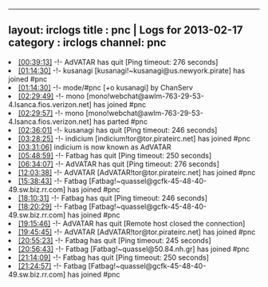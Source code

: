 
---
layout: irclogs
title : pnc | Logs for 2013-02-17
category : irclogs
channel: pnc
---
<li class="logitem"><a href="#00:39:13" name="00:39:13" class="time">[00:39:13]</a> -!- <span class="quit">AdVATAR</span> has quit [Ping timeout: 276 seconds] </li>
<li class="logitem"><a href="#01:14:30" name="01:14:30" class="time">[01:14:30]</a> -!- <span class="join">kusanagi</span> [kusanagi!~kusanagi@us.newyork.pirate] has joined #pnc </li>
<li class="logitem"><a href="#01:14:30" name="01:14:30" class="time">[01:14:30]</a> -!- mode/<span class="mode">#pnc</span> [+o kusanagi] by ChanServ </li>
<li class="logitem"><a href="#02:29:49" name="02:29:49" class="time">[02:29:49]</a> -!- <span class="join">mono</span> [mono!webchat@awlm-763-29-53-4.lsanca.fios.verizon.net] has joined #pnc </li>
<li class="logitem"><a href="#02:29:57" name="02:29:57" class="time">[02:29:57]</a> -!- <span class="part">mono</span> [mono!webchat@awlm-763-29-53-4.lsanca.fios.verizon.net] has parted #pnc </li>
<li class="logitem"><a href="#02:36:01" name="02:36:01" class="time">[02:36:01]</a> -!- <span class="quit">kusanagi</span> has quit [Ping timeout: 246 seconds] </li>
<li class="logitem"><a href="#03:28:25" name="03:28:25" class="time">[03:28:25]</a> -!- <span class="join">indicium</span> [indicium!tor@tor.pirateirc.net] has joined #pnc </li>
<li class="logitem"><a href="#03:31:06" name="03:31:06" class="time">[03:31:06]</a> <span class="nick">indicium</span> is now known as <span class="nick">AdVATAR</span> </li>
<li class="logitem"><a href="#05:48:59" name="05:48:59" class="time">[05:48:59]</a> -!- <span class="quit">Fatbag</span> has quit [Ping timeout: 250 seconds] </li>
<li class="logitem"><a href="#06:34:07" name="06:34:07" class="time">[06:34:07]</a> -!- <span class="quit">AdVATAR</span> has quit [Ping timeout: 276 seconds] </li>
<li class="logitem"><a href="#12:03:38" name="12:03:38" class="time">[12:03:38]</a> -!- <span class="join">AdVATAR</span> [AdVATAR!tor@tor.pirateirc.net] has joined #pnc </li>
<li class="logitem"><a href="#15:38:43" name="15:38:43" class="time">[15:38:43]</a> -!- <span class="join">Fatbag</span> [Fatbag!~quassel@gcfk-45-48-40-49.sw.biz.rr.com] has joined #pnc </li>
<li class="logitem"><a href="#18:10:31" name="18:10:31" class="time">[18:10:31]</a> -!- <span class="quit">Fatbag</span> has quit [Ping timeout: 246 seconds] </li>
<li class="logitem"><a href="#18:20:29" name="18:20:29" class="time">[18:20:29]</a> -!- <span class="join">Fatbag</span> [Fatbag!~quassel@gcfk-45-48-40-49.sw.biz.rr.com] has joined #pnc </li>
<li class="logitem"><a href="#19:15:46" name="19:15:46" class="time">[19:15:46]</a> -!- <span class="quit">AdVATAR</span> has quit [Remote host closed the connection] </li>
<li class="logitem"><a href="#19:45:45" name="19:45:45" class="time">[19:45:45]</a> -!- <span class="join">AdVATAR</span> [AdVATAR!tor@tor.pirateirc.net] has joined #pnc </li>
<li class="logitem"><a href="#20:55:23" name="20:55:23" class="time">[20:55:23]</a> -!- <span class="quit">Fatbag</span> has quit [Ping timeout: 245 seconds] </li>
<li class="logitem"><a href="#20:56:43" name="20:56:43" class="time">[20:56:43]</a> -!- <span class="join">Fatbag</span> [Fatbag!~quassel@50.84.nh.gr] has joined #pnc </li>
<li class="logitem"><a href="#21:14:09" name="21:14:09" class="time">[21:14:09]</a> -!- <span class="quit">Fatbag</span> has quit [Ping timeout: 250 seconds] </li>
<li class="logitem"><a href="#21:24:57" name="21:24:57" class="time">[21:24:57]</a> -!- <span class="join">Fatbag</span> [Fatbag!~quassel@gcfk-45-48-40-49.sw.biz.rr.com] has joined #pnc </li>


